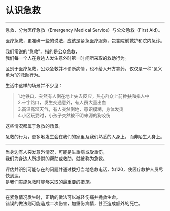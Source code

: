 # 认识急救

---

急救，分为医疗急救（Emergency Medical Service）与公众急救（First Aid）。   

医疗急救，更准确一些的说法，应该是紧急医疗服务，包含院前救护和院内急诊。

我们常说的“急救”，指的是公众急救，   
我们每一个人在身边人发生意外时第一时间所采取的救助行为。

区别于医疗急救，公众急救并不诊断病情，也不给人开方拿药，仅仅是一种“见义勇为”的救助行为。


生活中这样的场景并不少见：

> 1.地铁口，突然有人倒在地上失去反应，热心群众上前搀扶和掐人中  
> 2.十字路口，发生交通意外，有人员大量出血  
> 3.高温高湿天气，有人突然倒地，意识模糊，身体发烫  
> 4.小区玩耍时，小孩子突然被不明来源的狗咬伤


这些情况都属于急救的场景。

急救的行为，更多地发生会在我们的家里及我们熟悉的人身上，而非陌生人身上。


---

当身边有人突发意外情况，可能是生重病或受重伤，     
我们为身边人所提供的帮助或救助，就被称为急救。

评估并识别可能存在的问题并通过拨打当地急救电话，如120，使医疗救护人员尽快到达，  
是我们实施急救时能够采取的最重要的措施。

---

在紧急情况发生时，正确的做法可以减轻伤痛并挽救生命。   
错误的做法则可能造成二次伤害，加重伤病情，甚至造成额外的死亡。





